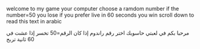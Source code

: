 welcome to my game your computer choose a ramdom number if the number=50 you lose if you prefer live in 60 seconds you win
scroll down to read this text in arabic






مرحبا بكم في لعبتي حاسوبك اختر رقم راندوم إذا كان الرقم=50 تخسر إذا عشت في 60 ثانية تربح
